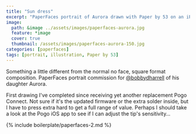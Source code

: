 ```yaml
---
title: "Sun dress"
excerpt: "PaperFaces portrait of Aurora drawn with Paper by 53 on an iPad."
image: 
  path: &image ../assets/images/paperfaces-aurora.jpg 
  feature: *image
  cover: true
  thumbnail: /assets/images/paperfaces-aurora-150.jpg
categories: [paperfaces]
tags: [portrait, illustration, Paper by 53]
---
```


Something a little different from the normal no face, square format composition. PaperFaces portrait commission for <a href="https://twitter.com/bobbydharrell">@bobbydharrell</a> of his daughter Aurora.

First drawing I've completed since receiving yet another replacement Pogo Connect. Not sure if it's the updated firmware or the extra solder inside, but I have to press extra hard to get a full range of value. Perhaps I should take a look at the Pogo iOS app to see if I can adjust the tip's sensitivity…

{% include boilerplate/paperfaces-2.md %}
